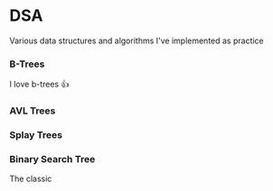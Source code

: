 # DSA
Various data structures and algorithms I've implemented as practice

### B-Trees
I love b-trees 👍

### AVL Trees


### Splay Trees


### Binary Search Tree
The classic
